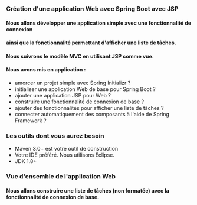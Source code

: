 ### Création d'une application Web avec Spring Boot avec JSP

#### Nous allons développer une application simple avec une fonctionnalité de connexion 
#### ainsi que la fonctionnalité permettant d'afficher une liste de tâches.
#### Nous suivrons le modèle MVC en utilisant JSP comme vue.

#### Nous avons mis en application :
  * amorcer un projet simple avec Spring Initializr ?
  * initialiser une application Web de base pour Spring Boot ?
  * ajouter une application JSP pour Web ?
  * construire une fonctionnalité de connexion de base ?
  * ajouter des fonctionnalités pour afficher une liste de tâches ?
  * connecter automatiquement des composants à l'aide de Spring Framework ?

### Les outils dont vous aurez besoin
  * Maven 3.0+ est votre outil de construction
  * Votre IDE préféré. Nous utilisons Eclipse.
  * JDK 1.8+

### Vue d'ensemble de l'application Web
#### Nous allons construire une liste de tâches (non formatée) avec la fonctionnalité de connexion de base.

[^exemple]: ici
